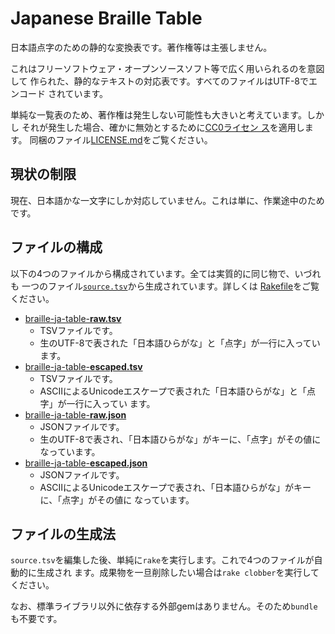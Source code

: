 Japanese Braille Table
======================

日本語点字のための静的な変換表です。著作権等は主張しません。

これはフリーソフトウェア・オープンソースソフト等で広く用いられるのを意図して
作られた、静的なテキストの対応表です。すべてのファイルはUTF-8でエンコード
されています。

単純な一覧表のため、著作権は発生しない可能性も大きいと考えています。しかし
それが発生した場合、確かに無効とするために[CC0ライセン
ス](https://creativecommons.org/public-domain/cc0/)を適用します。
同梱のファイル[LICENSE.md](./LICENSE.md)をご覧ください。

## 現状の制限

現在、日本語かな一文字にしか対応していません。これは単に、作業途中のためです。

## ファイルの構成

以下の4つのファイルから構成されています。全ては実質的に同じ物で、いづれも
一つのファイル[`source.tsv`](./source.tsv)から生成されています。詳しくは
[Rakefile](./Rakefile)をご覧ください。

* [braille-ja-table-**raw.tsv**](./braille-ja-table-raw.tsv)
    * TSVファイルです。
    * 生のUTF-8で表された「日本語ひらがな」と「点字」が一行に入っています。
* [braille-ja-table-**escaped.tsv**](./braille-ja-table-escaped.tsv)
    * TSVファイルです。
    * ASCIIによるUnicodeエスケープで表された「日本語ひらがな」と「点字」が一行に入ってい
      ます。
* [braille-ja-table-**raw.json**](./braille-ja-table-raw.json)
    * JSONファイルです。
    * 生のUTF-8で表され、「日本語ひらがな」がキーに、「点字」がその値になっています。
* [braille-ja-table-**escaped.json**](./braille-ja-table-escaped.json)
    * JSONファイルです。
    * ASCIIによるUnicodeエスケープで表され、「日本語ひらがな」がキーに、「点字」がその値に
      なっています。

## ファイルの生成法

`source.tsv`を編集した後、単純に`rake`を実行します。これで4つのファイルが自動的に生成され
ます。成果物を一旦削除したい場合は`rake clobber`を実行してください。

なお、標準ライブラリ以外に依存する外部gemはありません。そのため`bundle`も不要です。
